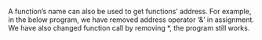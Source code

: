 A function’s name can also be used to get functions’ address. For example, in the below program, we have removed address operator ‘&’ in assignment. We have also changed function call by removing *, the program still works.



